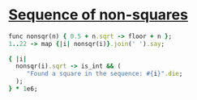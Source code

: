 [1]: http://rosettacode.org/wiki/Sequence_of_non-squares

# [Sequence of non-squares][1]

```ruby
func nonsqr(n) { 0.5 + n.sqrt -> floor + n };
1..22 -> map {|i| nonsqr(i)}.join(' ').say;
 
{ |i|
  nonsqr(i).sqrt -> is_int && (
     "Found a square in the sequence: #{i}".die;
  );
} * 1e6;
```